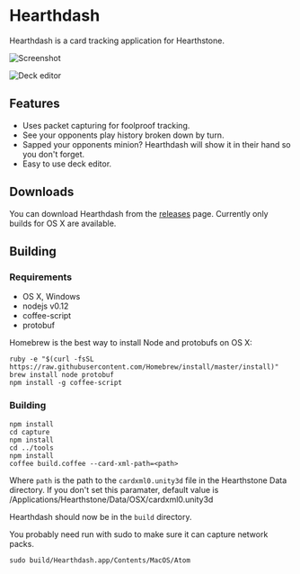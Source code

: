 # Hearthdash

Hearthdash is a card tracking application for Hearthstone.

![Screenshot](https://github.com/postcasio/hearthdash/raw/master/images/game.png)

![Deck editor](https://github.com/postcasio/hearthdash/raw/master/images/deck.png)

## Features

* Uses packet capturing for foolproof tracking.
* See your opponents play history broken down by turn.
* Sapped your opponents minion? Hearthdash will show it in their hand so you don't forget.
* Easy to use deck editor.

## Downloads

You can download Hearthdash from the [releases](https://github.com/postcasio/hearthdash/releases) page. Currently only builds for OS X are available.

## Building

### Requirements

* OS X, Windows
* nodejs v0.12
* coffee-script
* protobuf

Homebrew is the best way to install Node and protobufs on OS X:

    ruby -e "$(curl -fsSL https://raw.githubusercontent.com/Homebrew/install/master/install)"
    brew install node protobuf
    npm install -g coffee-script

### Building

    npm install
    cd capture
    npm install
    cd ../tools
    npm install
    coffee build.coffee --card-xml-path=<path>

Where `path` is the path to the `cardxml0.unity3d` file in the Hearthstone Data directory. If you don't set this paramater, default value is /Applications/Hearthstone/Data/OSX/cardxml0.unity3d

Hearthdash should now be in the `build` directory.

You probably need run with sudo to make sure it can capture network packs.

    sudo build/Hearthdash.app/Contents/MacOS/Atom

